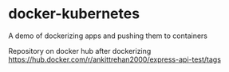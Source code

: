 # docker-kubernetes

A demo of dockerizing apps and pushing them to containers

Repository on docker hub after dockerizing https://hub.docker.com/r/ankittrehan2000/express-api-test/tags
